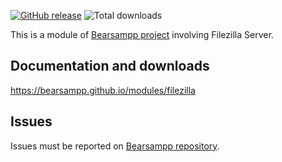 [![GitHub release](https://img.shields.io/github/release/bearsampp/module-filezilla.svg?style=flat-square)](https://github.com/bearsampp/module-filezilla/releases/latest)
![Total downloads](https://img.shields.io/github/downloads/bearsampp/module-filezilla/total.svg?style=flat-square)

This is a module of [Bearsampp project](https://github.com/bearsampp/bearsampp) involving Filezilla Server.

## Documentation and downloads

https://bearsampp.github.io/modules/filezilla

## Issues

Issues must be reported on [Bearsampp repository](https://github.com/bearsampp/bearsampp/issues).
